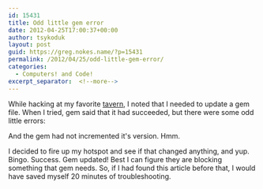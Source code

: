 ```yaml
---
id: 15431
title: Odd little gem error
date: 2012-04-25T17:00:37+00:00
author: tsykoduk
layout: post
guid: https://greg.nokes.name/?p=15431
permalink: /2012/04/25/odd-little-gem-error/
categories:
  - Computers! and Code!
excerpt_separator:  <!--more-->
---
```

<p>While hacking at my favorite <a href="http://www.afktavern.com/">tavern</a>, I noted that I needed to update a gem file. When I tried, gem said that it had succeeded, but there were some odd little errors:</p>

<!--more-->

<script src="https://gist.github.com/2494561.js"> </script>
<p>And the gem had not incremented it's version. Hmm.</p>
<p> I decided to fire up my hotspot and see if that changed anything, and yup. Bingo. Success. Gem updated! Best I can figure they are blocking something that gem needs. So, if I had found this article before that, I would have saved myself 20 minutes of troubleshooting.</p>